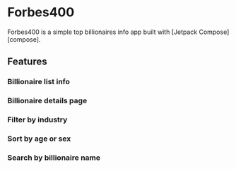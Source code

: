 # Forbes400 

Forbes400 is a simple top billionaires info app built with [Jetpack Compose][compose].


## Features

### Billionaire list info

### Billionaire details page

### Filter by industry

### Sort by age or sex

### Search by billionaire name

